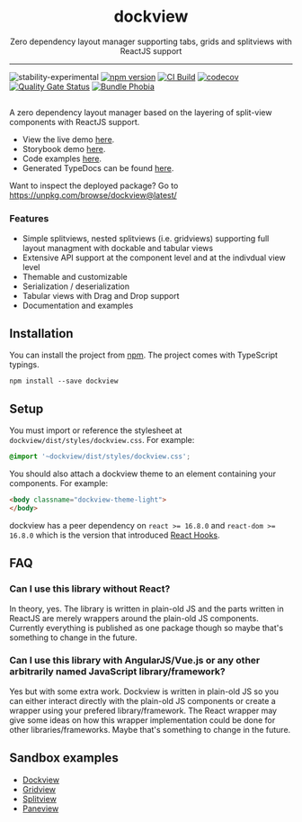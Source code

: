 <div align="center">
<h1>dockview</h1>

<p>Zero dependency layout manager supporting tabs, grids and splitviews with ReactJS support</p>

</div>

---

![stability-experimental](https://img.shields.io/badge/stability-experimental-orange.svg)
[![npm version](https://badge.fury.io/js/dockview.svg)](https://www.npmjs.com/package/dockview)
[![CI Build](https://github.com/mathuo/dockview/workflows/CI/badge.svg)](https://github.com/mathuo/dockview/actions?query=workflow%3ACI)
[![codecov](https://codecov.io/gh/mathuo/dockview/branch/master/graph/badge.svg?token=BF083TK64H)](https://codecov.io/gh/mathuo/dockview/branch/master)
[![Quality Gate Status](https://sonarcloud.io/api/project_badges/measure?project=mathuo_dockview&metric=alert_status)](https://sonarcloud.io/dashboard?id=mathuo_dockview)
[![Bundle Phobia](https://badgen.net/bundlephobia/minzip/dockview)](https://bundlephobia.com/result?p=dockview)

##

A zero dependency layout manager based on the layering of split-view components with ReactJS support.
- View the live demo [here](https://mathuo.github.io/dockview/). 
- Storybook demo [here](https://mathuo.github.io/dockview/output/storybook-static).
- Code examples [here](https://github.com/mathuo/dockview/tree/master/packages/splitview-demo/src/stories).
- Generated TypeDocs can be found [here](https://mathuo.github.io/dockview/output/docs/index.html).

Want to inspect the deployed package? Go to https://unpkg.com/browse/dockview@latest/
### Features
- Simple splitviews, nested splitviews (i.e. gridviews) supporting full layout managment with
dockable and tabular views
- Extensive API support at the component level and at the indivdual view level
- Themable and customizable
- Serialization / deserialization
- Tabular views with Drag and Drop support
- Documentation and examples


## Installation
You can install the project from [npm](https://www.npmjs.com/package/dockview). The project comes with TypeScript typings.

```
npm install --save dockview
```

## Setup

You must import or reference the stylesheet at `dockview/dist/styles/dockview.css`. For example:

```css
@import '~dockview/dist/styles/dockview.css';
```

You should also attach a dockview theme to an element containing your components. For example:

```html
<body classname="dockview-theme-light">
</body>
```

dockview has a peer dependency on `react >= 16.8.0` and `react-dom >= 16.8.0` which is the version that introduced [React Hooks](https://reactjs.org/docs/hooks-intro.html).

## FAQ
### Can I use this library without React?
In theory, yes. The library is written in plain-old JS and the parts written in ReactJS are merely wrappers around the plain-old JS components. Currently everything is published as one package though so maybe that's something to change in the future.

### Can I use this library with AngularJS/Vue.js or any other arbitrarily named JavaScript library/framework?
Yes but with some extra work. Dockview is written in plain-old JS so you can either interact directly with the plain-old JS components or create a wrapper using your prefered library/framework. The React wrapper may give some ideas on how this wrapper implementation could be done for other libraries/frameworks. Maybe that's something to change in the future.
## Sandbox examples
- [Dockview](https://codesandbox.io/s/simple-dockview-t6491)
- [Gridview](https://codesandbox.io/s/simple-gridview-jrp0n)
- [Splitview](https://codesandbox.io/s/simple-splitview-l53nn)
- [Paneview](https://codesandbox.io/s/simple-paneview-v8qvb)


